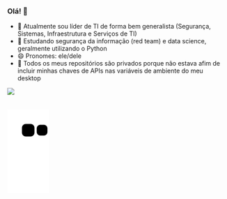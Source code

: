 ### Olá! 👋

- 🔭 Atualmente sou líder de TI de forma bem generalista (Segurança, Sistemas, Infraestrutura e Serviços de TI)
- 🌱 Estudando segurança da informação (red team) e data science, geralmente utilizando o Python
- 😄 Pronomes: ele/dele
- 🤫 Todos os meus repositórios são privados porque não estava afim de incluir minhas chaves de APIs nas variáveis de ambiente do meu desktop

<div align="left">
  <a href="https://github.com/kaio6fellipe">
  <img height="180em" src="https://github-readme-stats.vercel.app/api?username=kaio6fellipe&show_icons=true&theme=dark&include_all_commits=true&count_private=true"/>
</div>
  
## 
  
![Snake animation](https://raw.githubusercontent.com/kaio6fellipe/kaio6fellipe/output/github-contribution-grid-snake.svg)
